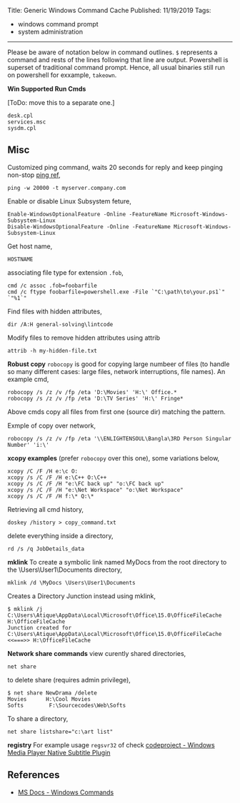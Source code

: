 Title: Generic Windows Command Cache
Published: 11/19/2019
Tags:
  - windows command prompt
  - system administration
---
Please be aware of notation below in command outlines. `$` represents a command and rests of the lines following that line are output. Powershell is superset of traditional command prompt. Hence, all usual binaries still run on powershell for exxample, `takeown`.

**Win Supported Run Cmds**

[ToDo: move this to a separate one.]

    desk.cpl
    services.msc
    sysdm.cpl


## Misc
Customized ping command, waits 20 seconds for reply and keep pinging non-stop [ping ref](https://docs.microsoft.com/en-us/windows-server/administration/windows-commands/ping),

    ping -w 20000 -t myserver.company.com

Enable or disable Linux Subsystem feture,

    Enable-WindowsOptionalFeature -Online -FeatureName Microsoft-Windows-Subsystem-Linux
    Disable-WindowsOptionalFeature -Online -FeatureName Microsoft-Windows-Subsystem-Linux

Get host name,

    HOSTNAME

associating file type for extension `.fob`,

    cmd /c assoc .fob=foobarfile
    cmd /c ftype foobarfile=powershell.exe -File `"C:\path\to\your.ps1`" `"%1`"

Find files with hidden attributes,

    dir /A:H general-solving\lintcode

Modify files to remove hidden attributes using attrib

    attrib -h my-hidden-file.txt

**Robust copy**
`robocopy` is good for copying large numbeer of files (to handle so many different cases: large files, network interruptions, file names). An example cmd,

    robocopy /s /z /v /fp /eta 'D:\Movies' 'H:\' Office.*
    robocopy /s /z /v /fp /eta 'D:\TV Series' 'H:\' Fringe*

Above cmds copy all files from first one (source dir) matching the pattern.

Exmple of copy over network,

    robocopy /s /z /v /fp /eta '\\ENLIGHTENSOUL\Bangla\3RD Person Singular Number' 'i:\'

**xcopy examples**
(prefer `robocopy` over this one), some variations below,

    xcopy /C /F /H e:\c O:
    xcopy /s /C /F /H e:\C++ O:\C++
    xcopy /s /C /F /H "e:\FC back up" "o:\FC back up"
    xcopy /s /C /F /H "e:\Net Workspace" "o:\Net Workspace"
    xcopy /s /C /F /H f:\* Q:\*

Retrieving all cmd history,

    doskey /history > copy_command.txt

delete everything inside a directory,

    rd /s /q JobDetails_data

**mklink**
To create a symbolic link named MyDocs from the root directory to the \Users\User1\Documents directory,

    mklink /d \MyDocs \Users\User1\Documents

Creates a Directory Junction instead using mklink,

    $ mklink /j C:\Users\Atique\AppData\Local\Microsoft\Office\15.0\OfficeFileCache H:\OfficeFileCache
    Junction created for C:\Users\Atique\AppData\Local\Microsoft\Office\15.0\OfficeFileCache <<===>> H:\OfficeFileCache

**Network share commands**
view curently shared directories,

    net share

to delete share (requires admin privilege),

    $ net share NewDrama /delete
    Movies      H:\Cool Movies
    Softs        F:\Sourcecodes\Web\Softs

To share a directory,

	net share listshare="c:\art list"

**registry**
For example usage `regsvr32` of check [codeproject - Windows Media Player Native Subtitle Plugin](https://www.codeproject.com/Articles/766246/Windows-Media-Player-Native-Subtitle-Plugin-Cplusp)

## References
- [MS Docs - Windows Commands](https://docs.microsoft.com/en-us/windows-server/administration/windows-commands/commands-by-server-role)
